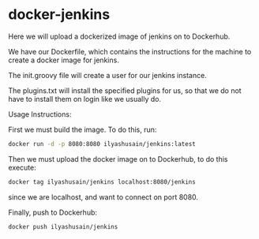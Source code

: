 # docker-jenkins

Here we will upload a dockerized image of jenkins on to Dockerhub.

We have our Dockerfile, which contains the instructions for the machine to create a docker image for jenkins.

The init.groovy file will create a user for our jenkins instance.

The plugins.txt will install the specified plugins for us, so that we do not have to install them on login like we usually do.

Usage Instructions:

First we must build the image. To do this, run:

```bash
docker run -d -p 8080:8080 ilyashusain/jenkins:latest
```

Then we must upload the docker image on to Dockerhub, to do this execute:

```bash
docker tag ilyashusain/jenkins localhost:8080/jenkins
```

since we are localhost, and want to connect on port 8080.

Finally, push to Dockerhub:

```bash
docker push ilyashusain/jenkins
```
